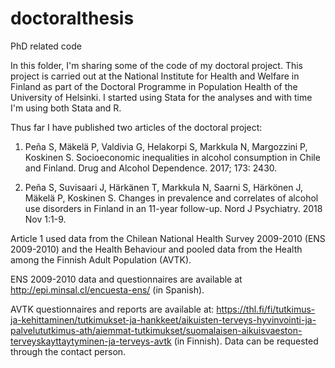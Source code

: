 # doctoralthesis
PhD related code

In this folder, I'm sharing some of the code of my doctoral project. This project is carried out at the National Institute for Health and Welfare in Finland as part of the Doctoral Programme in Population Health of the University of Helsinki. I started using Stata for the analyses and with time I'm using both Stata and R.

Thus far I have published two articles of the doctoral project:
1. Peña S, Mäkelä P, Valdivia G, Helakorpi S, Markkula N, Margozzini P, Koskinen S. Socioeconomic inequalities in alcohol consumption in Chile and Finland. Drug and Alcohol Dependence. 2017; 173: 2430.

2. Peña S, Suvisaari J, Härkänen T, Markkula N, Saarni S, Härkönen J, Mäkelä P, Koskinen S. Changes in prevalence and correlates of alcohol use disorders in Finland in an 11-year follow-up. Nord J Psychiatry. 2018 Nov 1:1-9.

Article 1 used data from the Chilean National Health Survey 2009-2010 (ENS 2009-2010) and the Health Behaviour and pooled data from the Health among the Finnish Adult Population (AVTK). 

ENS 2009-2010 data and questionnaires are available at http://epi.minsal.cl/encuesta-ens/ (in Spanish). 

AVTK questionnaires and reports are available at: https://thl.fi/fi/tutkimus-ja-kehittaminen/tutkimukset-ja-hankkeet/aikuisten-terveys-hyvinvointi-ja-palvelututkimus-ath/aiemmat-tutkimukset/suomalaisen-aikuisvaeston-terveyskayttaytyminen-ja-terveys-avtk (in Finnish). Data can be requested through the contact person.


